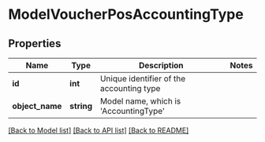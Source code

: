 # ModelVoucherPosAccountingType

## Properties
Name | Type | Description | Notes
------------ | ------------- | ------------- | -------------
**id** | **int** | Unique identifier of the accounting type | 
**object_name** | **string** | Model name, which is &#x27;AccountingType&#x27; | 

[[Back to Model list]](../../README.md#documentation-for-models) [[Back to API list]](../../README.md#documentation-for-api-endpoints) [[Back to README]](../../README.md)

